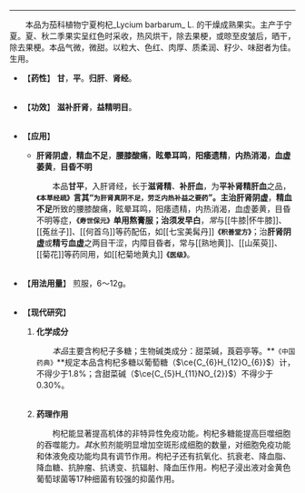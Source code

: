 ---
&emsp;&emsp;本品为茄科植物宁夏枸杞_Lycium barbarum_ L. 的干燥成熟果实。主产于宁夏。夏、秋二季果实呈红色时采收，热风烘干，除去果梗，或晾至皮皱后，晒干，除去果梗。本品气微，微甜。以粒大、色红、肉厚、质柔润、籽少、味甜者为佳。生用。

- 【**药性**】
	**甘**，**平**。**归肝**、**肾经**。<br></br>

- 【**功效**】
	**滋补肝肾**，**益精明目**。<br></br>

- 【**应用**】
	* **肝肾阴虚**，**精血不足**，**腰膝酸痛**，**眩晕耳鸣**，**阳痿遗精**，**内热消渴**，**血虚萎黄**，**目昏不明**
		
		&emsp;&emsp;本品**甘平**，入肝肾经，长于**滋肾精**<dfn>、</dfn>**补肝血**，为**平补肾精肝血**之品，**`《本草经疏》`**言其“`为肝肾真阴不足，劳乏内热补益之要药`”。主治**肝肾阴虚**，**精血不足**所致的腰膝酸痛，眩晕耳鸣，阳痿遗精，内热消渴，血虚萎黄，目昏不明等症，**`《寿世保元》`**单用熬膏服；治**须发早白**，<dfn>常</dfn>与[[牛膝|怀牛膝]]、[[菟丝子]]、[[何首乌]]等药配伍，如[[七宝美髯丹]]**`《积善堂方》`**；治**肝肾阴虚**或**精亏血虚**之两目干涩，内障目昏者，常与[[熟地黄]]、[[山茱萸]]、[[菊花]]等药同用，如[[杞菊地黄丸]]**`《医级》`**。<br></br>

- 【**用法用量**】
	煎服，6～12g。<br></br>

- 【**现代研究**】
	1. **化学成分**
		
		&emsp;&emsp;<dfn>本品</dfn>主要含枸杞子多糖；生物碱类成分：甜菜碱，莨菪亭等。**`《中国药典》`**规定本品含枸杞多糖以葡萄糖（$\ce{C_{6}H_{12}O_{6}}$）计，不得少于1.8%；含甜菜碱（$\ce{C_{5}H_{11}NO_{2}}$）不得少于0.30%。<br></br>
	
	2. **药理作用**
		
		&emsp;&emsp;枸杞能显著提高机体的非特异性免疫功能<dfn>。</dfn>枸杞多糖能提高巨噬细胞的吞噬能力<dfn>。其</dfn>水煎剂能明显增加空斑形成细胞的数量，对细胞免疫功能和体液免疫功能均具有调节作用<dfn>。</dfn>枸杞子还有抗氧化、抗衰老、降血脂、降血糖、抗肿瘤、抗诱变、抗辐射、降血压作用<dfn>。</dfn>枸杞子浸出液对金黄色葡萄球菌等17种细菌有较强的抑菌作用。